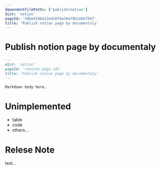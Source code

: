 ```yaml
---
dependentFilePaths: ['publish/notion']
dist: 'notion'
pageId: '59be4190a22e426f9a30af8b2ebb756f'
title: 'Publish notion page by documentaly'
---
```


# Publish notion page by documentaly

```md
---
dist: 'notion'
pageId: '<notion page id>'
title: 'Publish notion page by documentaly'
---

Markdown body here.
```

# Unimplemented

- table
- code
- others...

# Relese Note

test...
